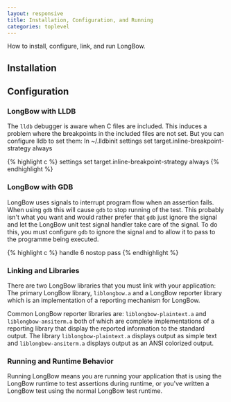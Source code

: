 ```yaml
---
layout: responsive
title: Installation, Configuration, and Running
categories: toplevel
---
```


How to install, configure, link, and run LongBow.

## Installation

## Configuration
### LongBow with LLDB

The `lldb` debugger is aware when C files are included.
This induces a problem where the breakpoints in the included files are not set.
But you can configure lldb to set them:
In ~/.lldbinit
settings set target.inline-breakpoint-strategy always

{% highlight c %}
settings set target.inline-breakpoint-strategy always
{% endhighlight %}

### LongBow with GDB

LongBow uses signals to interrupt program flow when an assertion fails.
When using `gdb` this will cause `gdb` to stop running of the test.
This probably isn't what you want and would rather prefer that `gdb`
just ignore the signal and let the LongBow unit test signal handler take care of the signal.
To do this, you must configure `gdb` to ignore the signal and to allow it to pass to the programme being executed.

{% highlight c %}
handle 6 nostop pass
{% endhighlight %}

### Linking and Libraries

There are two LongBow libraries that you must link with your application:
The primary LongBow library, `liblongbow.a` and a LongBow reporter library
which is an implementation of a reporting mechanism for LongBow.

Common LongBow reporter libraries are: `liblongbow-plaintext.a` and `liblongbow-ansiterm.a`
both of which are complete implementations of a reporting library that display the reported information to 
the standard output.  The library `liblongbow-plaintext.a` displays output as simple text
and `liblongbow-ansiterm.a` displays output as an ANSI colorized output.

### Running and Runtime Behavior

Running LongBow means you are running your application that is using the LongBow runtime to
test assertions during runtime,
or you've written a LongBow test using the normal LongBow test runtime.

